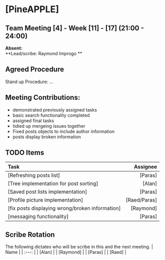# [PineAPPLE]


## Team Meeting [4] - Week [11] - [17] (21:00 - 24:00)
**Absent:**
<br>
**Lead/scribe: Raymond Improgo **

## Agreed Procedure
Stand up Procedure: ...


## Meeting Contributions:
- demonstrated previously assigned tasks
- basic search functionality completed  
- assigned final tasks 
- tidied up mergeing issues together
- Fixed posts objects to include author information
- posts display broken information


## TODO Items
| Task | Assignee |
| :--- | ---: |
| [Refreshing posts list] | [Paras] |
| [Tree implementation for post sorting] | [Alan] |
| [Saved post lists implementation] | [Paras] |
| [Profile picture implementation] | [Raed/Paras] |
| [fix posts displaying wrong/broken information] | [Raymond] |
| [messaging functionality] | [Paras] |


## Scribe Rotation
The following dictates who will be scribe in this and the next meeting.
| Name |
| :---: |
| [Alan] |
| [Raymond] |
| [Paras] |
| [Raed] |